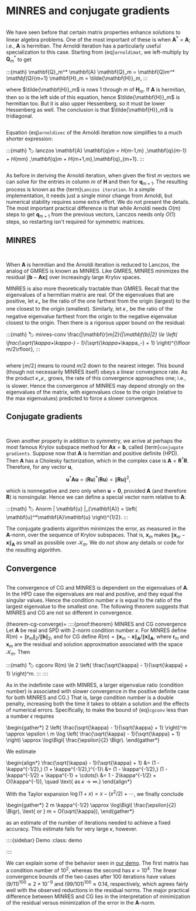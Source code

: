 # MINRES and conjugate gradients

```{index} matrix; symmetric
```

We have seen before that certain matrix properties enhance solutions to linear algebra problems. One of the most important of these is when $\mathbf{A}^*=\mathbf{A}$; i.e., $\mathbf{A}$ is hermitian. The Arnoldi iteration has a particularly useful specialization to this case. Starting from {eq}`arnoldimat`, we left-multiply by $\mathbf{Q}_m^*$ to get

:::{math}
\mathbf{Q}_m^* \mathbf{A} \mathbf{Q}_m = \mathbf{Q}_m^* \mathbf{Q}_{m+1} \mathbf{H}_m = \tilde{\mathbf{H}}_m,
:::

where $\tilde{\mathbf{H}}_m$ is rows 1 through $m$ of $\mathbf{H}_m$. If $\mathbf{A}$ is hermitian, then so is the left side of this equation, hence $\tilde{\mathbf{H}}_m$ is hermitian too. But it is also upper Hessenberg, so it must be lower Hessenberg as well. The conclusion is that $\tilde{\mathbf{H}}_m$ is tridiagonal.

```{index} Arnoldi iteration
```
Equation {eq}`arnoldivec` of the Arnoldi iteration now simplifies to a much shorter expression:

:::{math}
:label: lanczos
\mathbf{A} \mathbf{q}_m = H_{m-1,m} \,\mathbf{q}_{m-1} + H_{mm} \,\mathbf{q}_m + H_{m+1,m}\,\mathbf{q}_{m+1}.
:::

```{index} Lanczos iteration
```

As before in deriving the Arnoldi iteration, when given the first $m$ vectors we can solve for the entries in column $m$ of $\mathbf{H}$ and then for $\mathbf{q}_{m+1}$. The resulting process is known as the {term}`Lanczos iteration`. In a simple implementation, it needs just a single minor change from Arnoldi, but numerical stability requires some extra effort. We do not present the details. The most important practical difference is that while Arnoldi needs $O(m)$ steps to get $\mathbf{q}_{m+1}$ from the previous vectors, Lanczos needs only $O(1)$ steps, so restarting isn't required for symmetric matrices.

## MINRES

```{index} GMRES; relation to MINRES
```
```{index} MINRES
```

When $\mathbf{A}$ is hermitian and the Arnoldi iteration is reduced to Lanczos, the analog of GMRES is known as MINRES. Like GMRES, MINRES minimizes the residual $\|\mathbf{b}-\mathbf{A}\mathbf{x}\|$ over increasingly large Krylov spaces.

MINRES is also more theoretically tractable than GMRES. Recall that the eigenvalues of a hermitian matrix are real. Of the eigenvalues that are positive, let $\kappa_+$ be the ratio of the one farthest from the origin (largest) to the one closest to the origin (smallest). Similarly, let $\kappa_-$ be the ratio of the negative eigenvalue farthest from the origin to the negative eigenvalue closest to the origin. Then there is a rigorous upper bound on the residual:

:::{math}
:label: minres-conv
\frac{\|\mathbf{r}_m\|_2}{\|\mathbf{b}\|_2} \le  \left( \frac{\sqrt{\kappa_+\kappa_-} - 1}{\sqrt{\kappa_+\kappa_-} + 1} \right)^{\lfloor m/2\rfloor},
:::

```{index} convergence rate; linear
```
where $\lfloor m/2\rfloor$ means to round $m/2$ down to the nearest integer. This bound (though not necessarily MINRES itself) obeys a linear convergence rate. As the product $\kappa_+\kappa_-$ grows, the rate of this convergence approaches one; i.e., is slower. Hence the convergence of MINRES may depend strongly on the eigenvalues of the matrix, with eigenvalues close to the origin (relative to the max eigenvalues) predicted to force a slower convergence.

## Conjugate gradients

```{index} conjugate gradients
```
```{index} matrix; positive definite
```

Given another property in addition to symmetry, we arrive at perhaps the most famous Krylov subspace method for $\mathbf{A}\mathbf{x}=\mathbf{b}$, called {term}`conjugate gradients`. Suppose now that $\mathbf{A}$ is hermitian and positive definite (HPD). Then $\mathbf{A}$ has a Cholesky factorization, which in the complex case is $\mathbf{A}=\mathbf{R}^*\mathbf{R}$. Therefore, for any vector $\mathbf{u}$,

$$
\mathbf{u}^*\mathbf{A}\mathbf{u} = (\mathbf{R}\mathbf{u})^*(\mathbf{R}\mathbf{u})=\|\mathbf{R} \mathbf{u}\|^2,
$$

which is nonnegative and zero only when $\mathbf{u}=\boldsymbol{0}$, provided $\mathbf{A}$ (and therefore $\mathbf{R}$) is nonsingular. Hence we can define a special vector norm relative to $\mathbf{A}$:

:::{math}
:label: Anorm
\| \mathbf{u} \|_{\mathbf{A}} = \left( \mathbf{u}^*\mathbf{A}\mathbf{u} \right)^{1/2}.
:::

The conjugate gradients algorithm minimizes the error, as measured in the $\mathbf{A}$-norm, over the sequence of Krylov subspaces. That is, $\mathbf{x}_m$ makes $\|\mathbf{x}_m-\mathbf{x}\|_{\mathbf{A}}$ as small as possible over $\mathcal{K}_m$. We do not show any details or code for the resulting algorithm.

## Convergence

```{index} matrix!condition number
```

The convergence of CG and MINRES is dependent on the eigenvalues of $\mathbf{A}$. In the HPD case the eigenvalues are real and positive, and they equal the singular values. Hence the condition number $\kappa$ is equal to the ratio of the largest eigenvalue to the smallest one. The following theorem suggests that MINRES and CG are not so different in convergence.

(theorem-cg-converge)= 
::::{proof:theorem} MINRES and CG convergence
Let $\mathbf{A}$ be real and SPD with 2-norm condition number $\kappa$. For MINRES define $R(m)=\|\mathbf{r}_m\|_2/\|\mathbf{b}\|_2$, and for CG define $R(m)=\|\mathbf{x}_m-\mathbf{x}\|_{\mathbf{A}}/\|\mathbf{x}\|_{\mathbf{A}}$,
where $\mathbf{r}_m$ and $\mathbf{x}_m$ are the residual and solution approximation associated with the space $\mathcal{K}_m$. Then

:::{math}
:label: cgconv
R(m) \le  2 \left( \frac{\sqrt{\kappa} - 1}{\sqrt{\kappa} + 1} \right)^m.
:::
::::

As in the indefinite case with MINRES, a larger eigenvalue ratio (condition number) is associated with slower convergence in the positive definite case for both MINRES and CG.} That is, large condition number is a double penalty, increasing both the time it takes to obtain a solution and the effects of numerical errors. Specifically, to make the bound of {eq}`cgconv` less than a number $\epsilon$ requires

\begin{gather*}
  2 \left( \frac{\sqrt{\kappa} - 1}{\sqrt{\kappa} + 1} \right)^m \approx
  \epsilon \\
  m \log \left( \frac{\sqrt{\kappa} - 1}{\sqrt{\kappa} + 1} \right)
  \approx \log\Bigl( \frac{\epsilon}{2} \Bigr).
\end{gather*}

We estimate

\begin{align*}
   \frac{\sqrt{\kappa} - 1}{\sqrt{\kappa} + 1}
 &=  (1 - \kappa^{-1/2}\,) (1 + \kappa^{-1/2}\,)^{-1}\\
 &= (1 - \kappa^{-1/2}\,)  (1 - \kappa^{-1/2} + \kappa^{-1} + \cdots)\\
 &= 1 - 2\kappa^{-1/2} + O(\kappa^{-1}), \quad \text{ as $\kappa
   \rightarrow \infty$.}
\end{align*}

With the Taylor expansion $\log(1+x) = x - (x^2/2) + \cdots$, we
finally conclude

\begin{gather*}
  2 m \kappa^{-1/2} \approx \log\Bigl( \frac{\epsilon}{2} \Bigr),
  \text{ or }
  m = O(\sqrt{\kappa}),
\end{gather*}

as an estimate of the number of iterations needed to achieve a fixed
accuracy. This estimate fails for very large $\kappa$, however.

::::{sidebar} Demo
:class: demo
  <!-- \inputexample{krylov}{minrescg} -->
::::

We can explain some of the behavior seen in [our demo](`demos/minrescg-conv`). The first matrix has a condition number of $10^2$, whereas the second has $\kappa=10^4$. The linear convergence bounds of the two cases after 100 iterations have values $(9/11)^{100}\approx 2\times 10^{-9}$ and $(99/101)^{100}\approx 0.14$, respectively, which agrees fairly well with the observed reductions in the residual norms. The major practical difference between MINRES and CG lies in the interpretation of minimization of the residual versus minimization of the error in the $\mathbf{A}$-norm.

<!-- 
\begin{exercises}
	\input{krylov/exercises/Symmetry}
\end{exercises} -->


